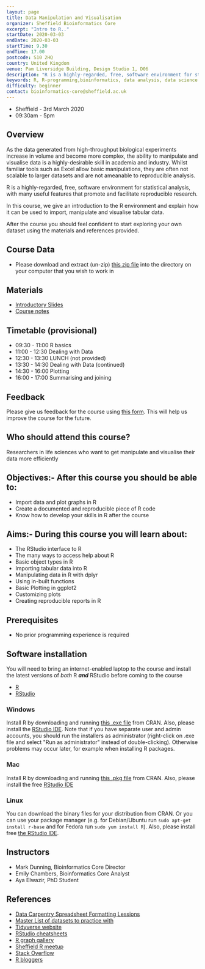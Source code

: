 ```yaml
---
layout: page
title: Data Manipulation and Visualisation 
organizer: Sheffield Bioinformatics Core
excerpt: "Intro to R.."
startDate: 2020-03-03
endDate: 2020-03-03
startTime: 9.30
endTime: 17.00
postcode: S10 2HQ
country: United Kingdom
venue: Pam Liversidge Building, Design Studio 1, D06
description: "R is a highly-regarded, free, software environment for statistical analysis, with many useful features that promote and facilitate reproducible research. In this course, we give an introduction to the R environment and explain how it can be used to import, manipulate and analyse tabular data.  After the course you should feel confident to start exploring your own dataset using the materials and references provided."
keywords: R, R-programming,bioinformatics, data analysis, data science
difficulty: beginner
contact: bioinformatics-core@sheffield.ac.uk
---
```


- Sheffield - 3rd March 2020
- 09:30am - 5pm


## Overview

As the data generated from high-throughput biological experiments increase in volume and become more complex, the ability to manipulate and visualise data is a highly-desirable skill in academia and industry. Whilst familiar tools such as Excel allow basic manipulations, they are often not scalable to larger datasets and are not ameanable to reproducible analysis. 

R is a highly-regarded, free, software environment for statistical analysis, with many useful features that promote and facilitate reproducible research.

In this course, we give an introduction to the R environment and explain how it can be used to import, manipulate and visualise tabular data. 

After the course you should feel confident to start exploring your own dataset using the materials and references provided. 


## Course Data

- Please download and extract (un-zip) [this zip file](http://sbc.shef.ac.uk/workshops/2020-03-03-r/CourseData.zip) into the directory on your computer that you wish to work in

## Materials

- [Introductory Slides](http://sbc.shef.ac.uk/workshops/2020-03-03-r/intro_slides.html)
- [Course notes](http://sbc.shef.ac.uk/workshops/2020-03-03-r/crash-course.nb.html)

## Timetable (provisional)

- 09:30 - 11:00 R basics
- 11:00 - 12:30 Dealing with Data
- 12:30 - 13:30 LUNCH (not provided)
- 13:30 - 14:30 Dealing with Data (continued)
- 14:30 - 16:00 Plotting
- 16:00 - 17:00 Summarising and joining


## Feedback
Please give us feedback for the course using [this form](https://docs.google.com/forms/d/e/1FAIpQLSeoe-ESP2uFpxu79aJGnnKz9UbKEIGSwRITWLwjT1Eypsit8Q/viewform). This will help us improve the course for the future.


## Who should attend this course?

Researchers in life sciences who want to get manipulate and visualise their data more efficiently

## Objectives:- After this course you should be able to:

- Import data and plot graphs in R
- Create a documented and reproducible piece of R code
- Know how to develop your skills in R after the course

## Aims:- During this course you will learn about:

- The RStudio interface to R
- The many ways to access help about R
- Basic object types in R
- Importing tabular data into R
- Manipulating data in R with dplyr
- Using in-built functions
- Basic Plotting in ggplot2
- Customizing plots
- Creating reproducible reports in R


## Prerequisites

- No prior programming experience is required


## Software installation

You will need to bring an internet-enabled laptop to the course and install the latest versions of *both* R ***and*** RStudio before coming to the course

- [R](https://cran.r-project.org/)
- [RStudio](https://www.rstudio.com/products/rstudio/download/#download)

### Windows

Install R by downloading and running [this .exe file](http://cran.r-project.org/bin/windows/base/release.htm) from CRAN. Also, please install the [RStudio IDE](http://www.rstudio.com/ide/download/desktop). Note that if you have separate user and admin accounts, you should run the installers as administrator (right-click on .exe file and select "Run as administrator" instead of double-clicking). Otherwise problems may occur later, for example when installing R packages.

### Mac

Install R by downloading and running [this .pkg file](http://cran.r-project.org/bin/macosx/R-latest.pkg) from CRAN. Also, please install the free [RStudio IDE](https://www.rstudio.com/products/rstudio/download/#download) 

### Linux

You can download the binary files for your distribution from CRAN. Or you can use your package manager (e.g. for Debian/Ubuntu run `sudo apt-get install r-base` and for Fedora run `sudo yum install R`). Also, please install free [the RStudio IDE](https://www.rstudio.com/products/rstudio/download/#download). 



## Instructors

- Mark Dunning, Bioinformatics Core Director
- Emily Chambers, Bioinformatics Core Analyst
- Aya Elwazir, PhD Student




## References

- [Data Carpentry Spreadsheet Formatting Lessions](http://www.datacarpentry.org/spreadsheet-ecology-lesson/)
- [Master List of datasets to practice with](http://vincentarelbundock.github.io/Rdatasets/datasets.html)
- [Tidyverse website](https://www.tidyverse.org/)
- [RStudio cheatsheets](https://www.rstudio.com/resources/cheatsheets/)
- [R graph gallery](https://www.r-graph-gallery.com/0)
- [Sheffield R meetup](https://www.meetup.com/SheffieldR-Sheffield-R-Users-Group/)
- [Stack Overflow](https://stackoverflow.com/questions/tagged/r)
- [R bloggers](https://www.r-bloggers.com/)
